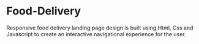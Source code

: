 # Food-Delivery

Responsive food delivery landing page design is built using Html, Css and Javascript to create an interactive navigational experience for the user.
